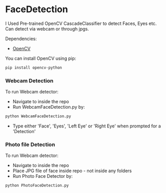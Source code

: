 
# FaceDetection

I Used Pre-trained OpenCV CascadeClassifier to detect Faces, Eyes etc. Can detect via webcam or through jpgs.




Dependencies:
* [OpenCV](https://opencv.org/)

You can install OpenCV using pip:
```bash
pip install opencv-python
```

### Webcam Detection

To run Webcam detector:
* Navigate to inside the repo
* Run WebcamFaceDetection.py by:

```bash
python WebcamFaceDetection.py
```
* Type either 'Face', 'Eyes', 'Left Eye' or 'Right Eye' when prompted for a 'Detection'

### Photo file Detection

To run Webcam detector:
* Navigate to inside the repo
* Place JPG file of face inside repo - not inside any folders
* Run Photo Face Detector by:

```bash
python PhotoFaceDetection.py
```
